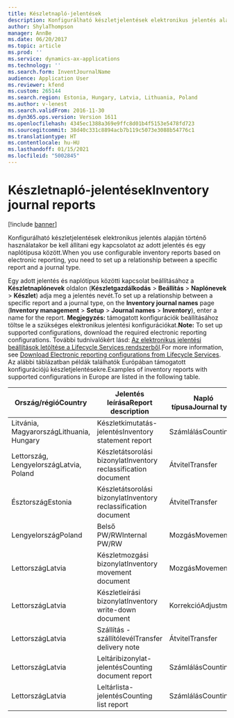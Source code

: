 ```yaml
---
title: Készletnapló-jelentések
description: Konfigurálható készletjelentések elektronikus jelentés alapján történő használatakor be kell állítani egy kapcsolatot az adott jelentés és egy naplótípusa között.
author: ShylaThompson
manager: AnnBe
ms.date: 06/20/2017
ms.topic: article
ms.prod: ''
ms.service: dynamics-ax-applications
ms.technology: ''
ms.search.form: InventJournalName
audience: Application User
ms.reviewer: kfend
ms.custom: 265144
ms.search.region: Estonia, Hungary, Latvia, Lithuania, Poland
ms.author: v-lenest
ms.search.validFrom: 2016-11-30
ms.dyn365.ops.version: Version 1611
ms.openlocfilehash: 4345ec1388a369e9ffc8d01b4f5153e5478fd723
ms.sourcegitcommit: 38d40c331c8894acb7b119c5073e3088b54776c1
ms.translationtype: HT
ms.contentlocale: hu-HU
ms.lasthandoff: 01/15/2021
ms.locfileid: "5002845"
---
```

# <a name="inventory-journal-reports"></a><span data-ttu-id="3640e-103">Készletnapló-jelentések</span><span class="sxs-lookup"><span data-stu-id="3640e-103">Inventory journal reports</span></span>

[!include [banner](../includes/banner.md)]

<span data-ttu-id="3640e-104">Konfigurálható készletjelentések elektronikus jelentés alapján történő használatakor be kell állítani egy kapcsolatot az adott jelentés és egy naplótípusa között.</span><span class="sxs-lookup"><span data-stu-id="3640e-104">When you use configurable inventory reports based on electronic reporting, you need to set up a relationship between a specific report and a journal type.</span></span>

<span data-ttu-id="3640e-105">Egy adott jelentés és naplótípus közötti kapcsolat beállításához a **Készletnaplónevek** oldalon (**Készletgazdálkodás** &gt; **Beállítás** &gt; **Naplónevek** &gt; **Készlet**) adja meg a jelentés nevét.</span><span class="sxs-lookup"><span data-stu-id="3640e-105">To set up a relationship between a specific report and a journal type, on the **Inventory journal names** page (**Inventory management** &gt; **Setup** &gt; **Journal names** &gt; **Inventory**), enter a name for the report.</span></span> <span data-ttu-id="3640e-106">**Megjegyzés:** támogatott konfigurációk beállításához töltse le a szükséges elektronikus jelentési konfigurációkat.</span><span class="sxs-lookup"><span data-stu-id="3640e-106">**Note:** To set up supported configurations, download the required electronic reporting configurations.</span></span> <span data-ttu-id="3640e-107">További tudnivalókért lásd: [Az elektronikus jelentési beállítások letöltése a Lifecycle Services rendszerből](../../dev-itpro/analytics/download-electronic-reporting-configuration-lcs.md).</span><span class="sxs-lookup"><span data-stu-id="3640e-107">For more information, see [Download Electronic reporting configurations from Lifecycle Services](../../dev-itpro/analytics/download-electronic-reporting-configuration-lcs.md).</span></span> <span data-ttu-id="3640e-108">Az alábbi táblázatban példák találhatók Európában támogatott konfigurációjú készletjelentésekre.</span><span class="sxs-lookup"><span data-stu-id="3640e-108">Examples of inventory reports with supported configurations in Europe are listed in the following table.</span></span>

| <span data-ttu-id="3640e-109">Ország/régió</span><span class="sxs-lookup"><span data-stu-id="3640e-109">Country</span></span>            |    <span data-ttu-id="3640e-110">Jelentés leírása</span><span class="sxs-lookup"><span data-stu-id="3640e-110">Report description</span></span>               | <span data-ttu-id="3640e-111">Napló típusa</span><span class="sxs-lookup"><span data-stu-id="3640e-111">Journal type</span></span>     |    <span data-ttu-id="3640e-112">Formátum-hozzárendelés neve</span><span class="sxs-lookup"><span data-stu-id="3640e-112">Format mapping name</span></span>                  |
|--------------------|-------------------------------------|------------------|-----------------------------------------|
| <span data-ttu-id="3640e-113">Litvánia, Magyarország</span><span class="sxs-lookup"><span data-stu-id="3640e-113">Lithuania, Hungary</span></span> | <span data-ttu-id="3640e-114">Készletkimutatás-jelentés</span><span class="sxs-lookup"><span data-stu-id="3640e-114">Inventory statement report</span></span>          | <span data-ttu-id="3640e-115">Számlálás</span><span class="sxs-lookup"><span data-stu-id="3640e-115">Counting</span></span>         | <span data-ttu-id="3640e-116">Készletkimutatás (HU, LT)</span><span class="sxs-lookup"><span data-stu-id="3640e-116">Inventory statement (HU, LT)</span></span>            |
| <span data-ttu-id="3640e-117">Lettország, Lengyelország</span><span class="sxs-lookup"><span data-stu-id="3640e-117">Latvia, Poland</span></span>     | <span data-ttu-id="3640e-118">Készletátsorolási bizonylat</span><span class="sxs-lookup"><span data-stu-id="3640e-118">Inventory reclassification document</span></span> | <span data-ttu-id="3640e-119">Átvitel</span><span class="sxs-lookup"><span data-stu-id="3640e-119">Transfer</span></span>         | <span data-ttu-id="3640e-120">InventoryReclassificationDocument\_PLLV</span><span class="sxs-lookup"><span data-stu-id="3640e-120">InventoryReclassificationDocument\_PLLV</span></span> |
| <span data-ttu-id="3640e-121">Észtország</span><span class="sxs-lookup"><span data-stu-id="3640e-121">Estonia</span></span>            | <span data-ttu-id="3640e-122">Készletátsorolási bizonylat</span><span class="sxs-lookup"><span data-stu-id="3640e-122">Inventory reclassification document</span></span> | <span data-ttu-id="3640e-123">Átvitel</span><span class="sxs-lookup"><span data-stu-id="3640e-123">Transfer</span></span>         | <span data-ttu-id="3640e-124">InventoryReclassificationDocument\_EE</span><span class="sxs-lookup"><span data-stu-id="3640e-124">InventoryReclassificationDocument\_EE</span></span>   |
| <span data-ttu-id="3640e-125">Lengyelország</span><span class="sxs-lookup"><span data-stu-id="3640e-125">Poland</span></span>             | <span data-ttu-id="3640e-126">Belső PW/RW</span><span class="sxs-lookup"><span data-stu-id="3640e-126">Internal PW/RW</span></span>                      | <span data-ttu-id="3640e-127">Mozgás</span><span class="sxs-lookup"><span data-stu-id="3640e-127">Movement</span></span>         | <span data-ttu-id="3640e-128">InventJournalLinesDocPL</span><span class="sxs-lookup"><span data-stu-id="3640e-128">InventJournalLinesDocPL</span></span>                 |
| <span data-ttu-id="3640e-129">Lettország</span><span class="sxs-lookup"><span data-stu-id="3640e-129">Latvia</span></span>             | <span data-ttu-id="3640e-130"> Készletmozgási bizonylat</span><span class="sxs-lookup"><span data-stu-id="3640e-130">Inventory movement document</span></span>         | <span data-ttu-id="3640e-131">Mozgás</span><span class="sxs-lookup"><span data-stu-id="3640e-131">Movement</span></span>         | <span data-ttu-id="3640e-132">Mozgás\_LV</span><span class="sxs-lookup"><span data-stu-id="3640e-132">Movement\_LV</span></span>                            |
| <span data-ttu-id="3640e-133">Lettország</span><span class="sxs-lookup"><span data-stu-id="3640e-133">Latvia</span></span>             | <span data-ttu-id="3640e-134">Készletleírási bizonylat</span><span class="sxs-lookup"><span data-stu-id="3640e-134">Inventory write-down document</span></span>       | <span data-ttu-id="3640e-135">Korrekció</span><span class="sxs-lookup"><span data-stu-id="3640e-135">Adjustment</span></span>       | <span data-ttu-id="3640e-136">InventJournalLines\_LV</span><span class="sxs-lookup"><span data-stu-id="3640e-136">InventJournalLines\_LV</span></span>                  |
| <span data-ttu-id="3640e-137">Lettország</span><span class="sxs-lookup"><span data-stu-id="3640e-137">Latvia</span></span>             | <span data-ttu-id="3640e-138">Szállítás - szállítólevél</span><span class="sxs-lookup"><span data-stu-id="3640e-138">Transfer delivery note</span></span>              | <span data-ttu-id="3640e-139">Átvitel</span><span class="sxs-lookup"><span data-stu-id="3640e-139">Transfer</span></span>         | <span data-ttu-id="3640e-140">InternalTransferDeliveryNote\_LV</span><span class="sxs-lookup"><span data-stu-id="3640e-140">InternalTransferDeliveryNote\_LV</span></span>        |
| <span data-ttu-id="3640e-141">Lettország</span><span class="sxs-lookup"><span data-stu-id="3640e-141">Latvia</span></span>             | <span data-ttu-id="3640e-142">Leltáribizonylat-jelentés</span><span class="sxs-lookup"><span data-stu-id="3640e-142">Counting document report</span></span>            | <span data-ttu-id="3640e-143">Számlálás</span><span class="sxs-lookup"><span data-stu-id="3640e-143">Counting</span></span>         | <span data-ttu-id="3640e-144">CountedDocument\_LV</span><span class="sxs-lookup"><span data-stu-id="3640e-144">CountedDocument\_LV</span></span>                     |
| <span data-ttu-id="3640e-145">Lettország</span><span class="sxs-lookup"><span data-stu-id="3640e-145">Latvia</span></span>             | <span data-ttu-id="3640e-146">Leltárlista-jelentés</span><span class="sxs-lookup"><span data-stu-id="3640e-146">Counting list report</span></span>                | <span data-ttu-id="3640e-147">Számlálás</span><span class="sxs-lookup"><span data-stu-id="3640e-147">Counting</span></span>         | <span data-ttu-id="3640e-148">Leltárlista</span><span class="sxs-lookup"><span data-stu-id="3640e-148">Counting list</span></span>                           |





